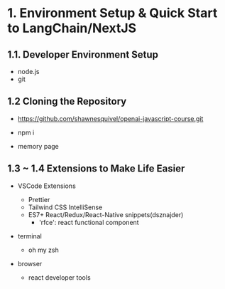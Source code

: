 # 1. Environment Setup & Quick Start to LangChain/NextJS

## 1.1. Developer Environment Setup

- node.js
- git

## 1.2 Cloning the Repository

- https://github.com/shawnesquivel/openai-javascript-course.git

- npm i

- memory page

## 1.3 ~ 1.4 Extensions to Make Life Easier

- VSCode Extensions

  - Prettier
  - Tailwind CSS IntelliSense
  - ES7+ React/Redux/React-Native snippets(dsznajder)
    - 'rfce': react functional component

- terminal
  - oh my zsh
- browser
  - react developer tools
